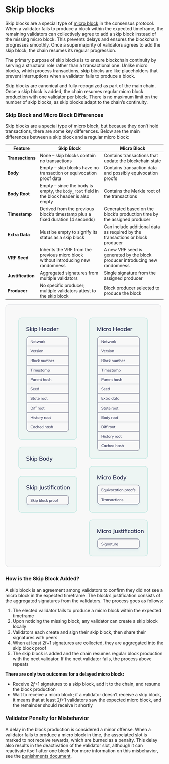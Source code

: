 # Skip blocks

Skip blocks are a special type of [micro block](/learn/protocol/block-format.md#micro-blocks) in the consensus protocol. When a validator fails to produce a block within the expected timeframe, the remaining validators can collectively agree to add a skip block instead of the missing micro block. This prevents delays and ensures the blockchain progresses smoothly. Once a supermajority of validators agrees to add the skip block, the chain resumes its regular progression.

The primary purpose of skip blocks is to ensure blockchain continuity by serving a structural role rather than a transactional one. Unlike micro blocks, which process transactions, skip blocks are like placeholders that prevent interruptions when a validator fails to produce a block.

Skip blocks are canonical and fully recognized as part of the main chain. Once a skip block is added, the chain resumes regular micro block production with one validator per block. There is no maximum limit on the number of skip blocks, as skip blocks adapt to the chain’s continuity.

### Skip Block and Micro Block Differences

Skip blocks are a special type of micro block, but because they don’t hold transactions, there are some key differences. Below are the main differences between a skip block and a regular micro block:

| **Feature** | **Skip Block** | **Micro Block** |
| --- | --- | --- |
| **Transactions** | None – skip blocks contain no transactions | Contains transactions that update the blockchain state |
| **Body** | Empty – skip blocks have no transaction or equivocation proof data | Contains transaction data and possibly equivocation proofs |
| **Body Root** | Empty – since the body is empty, the `body_root` field in the block header is also empty | Contains the Merkle root of the transactions |
| **Timestamp** | Derived from the previous block’s timestamp plus a fixed duration (4 seconds) | Generated based on the block’s production time by the assigned producer |
| **Extra Data** | Must be empty to signify its status as a skip block | Can include additional data as required by the transactions or block producer |
| **VRF Seed** | Inherits the VRF from the previous micro block without introducing new randomness | A new VRF seed is generated by the block producer introducing new randomness |
| **Justification** | Aggregated signatures from multiple validators | Single signature from the assigned producer |
| **Producer** | No specific producer; multiple validators attest to the skip block | Block producer selected to produce the block |

<img class="object-contain max-h-[max(80vh,220px)]" src="/assets/images/protocol/skip-micro.png" alt="skip block comparison to micro blocks" />

### How is the Skip Block Added?

A skip block is an agreement among validators to confirm they did not see a micro block in the expected timeframe. The block’s justification consists of the aggregated signatures from the validators. The process goes as follows:

1. The elected validator fails to produce a micro block within the expected timeframe
2. Upon noticing the missing block, any validator can create a skip block locally
3. Validators each create and sign their skip block, then share their signatures with peers
4. When at least 2f+1 signatures are collected, they are aggregated into the skip block proof
5. The skip block is added and the chain resumes regular block production with the next validator. If the next validator fails, the process above repeats

**There are only two outcomes for a delayed micro block:**

- Receive 2*f*+1 signatures to a skip block, add it to the chain, and resume the block production
- Wait to receive a micro block; if a validator doesn’t receive a skip block, it means that at least 2*f*+1 validators saw the expected micro block, and the remainder should receive it shortly

### Validator Penalty for Misbehavior

A delay in the block production is considered a minor offense. When a validator fails to produce a micro block in time, the associated slot is marked to not receive rewards, which are burned as a penalty. This delay also results in the deactivation of the validator slot, although it can reactivate itself after one block. For more information on this misbehavior, see the [punishments document](/learn/protocol/punishments.md#block-production-delay).